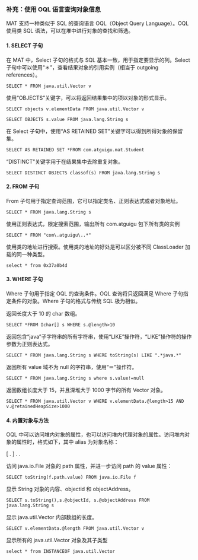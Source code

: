 ###  补充：使用 OQL 语言查询对象信息

MAT 支持一种类似于 SQL 的查询语言 OQL（Object Query Language）。OQL 使用类 SQL 语法，可以在堆中进行对象的查找和筛选。

#### 1. SELECT 子句

在 MAT 中，Select 子句的格式与 SQL 基本一致，用于指定要显示的列。Select 子句中可以使用“＊”，查看结果对象的引用实例（相当于 outgoing references）。

```
SELECT * FROM java.util.Vector v
```

使用“OBJECTS”关键字，可以将返回结果集中的项以对象的形式显示。

```mysql
SELECT objects v.elementData FROM java.util.Vector v

SELECT OBJECTS s.value FROM java.lang.String s
```

在 Select 子句中，使用“AS RETAINED SET”关键字可以得到所得对象的保留集。

```mysql
SELECT AS RETAINED SET *FROM com.atguigu.mat.Student
```

“DISTINCT”关键字用于在结果集中去除重复对象。

```mysql
SELECT DISTINCT OBJECTS classof(s) FROM java.lang.String s
```

#### 2. FROM 子句

From 子句用于指定查询范围，它可以指定类名、正则表达式或者对象地址。

```mysql
SELECT * FROM java.lang.String s
```

使用正则表达式，限定搜索范围，输出所有 com.atguigu 包下所有类的实例

```mysql
SELECT * FROM "com\.atguigu\..*"
```

使用类的地址进行搜索。使用类的地址的好处是可以区分被不同 ClassLoader 加载的同一种类型。

```mysql
select * from 0x37a0b4d
```

#### 3. WHERE 子句

Where 子句用于指定 OQL 的查询条件。OQL 查询将只返回满足 Where 子句指定条件的对象。Where 子句的格式与传统 SQL 极为相似。

返回长度大于 10 的 char 数组。

```mysql
SELECT *FROM Ichar[] s WHERE s.@length>10
```

返回包含“java”子字符串的所有字符串，使用“LIKE”操作符，“LIKE”操作符的操作参数为正则表达式。

```mysql
SELECT * FROM java.lang.String s WHERE toString(s) LIKE ".*java.*"
```

返回所有 value 域不为 null 的字符串，使用“＝”操作符。

```mysql
SELECT * FROM java.lang.String s where s.value!=null
```

返回数组长度大于 15，并且深堆大于 1000 字节的所有 Vector 对象。

```mysql
SELECT * FROM java.util.Vector v WHERE v.elementData.@length>15 AND v.@retainedHeapSize>1000
```

#### 4. 内置对象与方法

OQL 中可以访问堆内对象的属性，也可以访问堆内代理对象的属性。访问堆内对象的属性时，格式如下，其中 alias 为对象名称：

[ <alias>. ] <field> . <field>. <field>

访问 java.io.File 对象的 path 属性，并进一步访问 path 的 value 属性：

```mysql
SELECT toString(f.path.value) FROM java.io.File f
```

显示 String 对象的内容、objectid 和 objectAddress。

```mysql
SELECT s.toString(),s.@objectId, s.@objectAddress FROM java.lang.String s
```

显示 java.util.Vector 内部数组的长度。

```mysql
SELECT v.elementData.@length FROM java.util.Vector v
```

显示所有的 java.util.Vector 对象及其子类型

```mysql
select * from INSTANCEOF java.util.Vector
```

